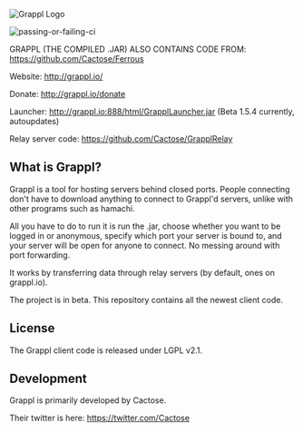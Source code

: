 ![Grappl Logo](https://dl.dropboxusercontent.com/u/34769058/grappl/glogo3.png)

![passing-or-failing-ci](https://travis-ci.org/Cactose/Grappl.svg?branch=master)

GRAPPL (THE COMPILED .JAR) ALSO CONTAINS CODE FROM: https://github.com/Cactose/Ferrous

Website: http://grappl.io/

Donate: http://grappl.io/donate

Launcher: http://grappl.io:888/html/GrapplLauncher.jar (Beta 1.5.4 currently, autoupdates)

Relay server code: https://github.com/Cactose/GrapplRelay

## What is Grappl?

Grappl is a tool for hosting servers behind closed ports.
People connecting don't have to download anything to connect to Grappl'd servers, unlike with other programs such as hamachi.

All you have to do to run it is run the .jar, choose whether you want to be logged in or anonymous, specify which port your server
is bound to, and your server will be open for anyone to connect. No messing around with port forwarding.

It works by transferring data through relay servers (by default, ones on grappl.io).

The project is in beta. This repository contains all the newest client code.

## License

The Grappl client code is released under LGPL v2.1.

## Development

Grappl is primarily developed by Cactose.

Their twitter is here: https://twitter.com/Cactose
